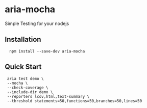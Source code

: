 # aria-mocha
Simple Testing for your nodejs

Installation
------------
  ```
    npm install --save-dev aria-mocha
  ```

Quick Start
------------
  ```
   aria test demo \
   --mocha \
   --check-coverage \
   --include-dir demo \
   --reporters lcov,html,text-summary \
   --threshold statements=50,functions=50,branches=50,lines=50
  ```